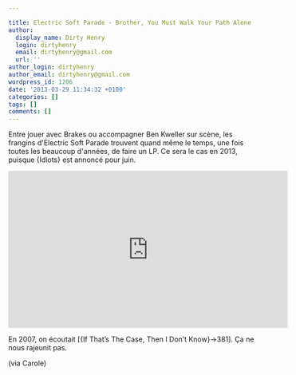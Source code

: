 ```yaml
---

title: Electric Soft Parade - Brother, You Must Walk Your Path Alone
author:
  display_name: Dirty Henry
  login: dirtyhenry
  email: dirtyhenry@gmail.com
  url: ''
author_login: dirtyhenry
author_email: dirtyhenry@gmail.com
wordpress_id: 1206
date: '2013-03-29 11:34:32 +0100'
categories: []
tags: []
comments: []
---
```

Entre jouer avec Brakes ou accompagner Ben Kweller sur scène, les frangins d'Electric Soft Parade trouvent quand même le temps, une fois toutes les beaucoup d'années, de faire un LP. Ce sera le cas en 2013, puisque {Idiots} est annoncé pour juin.

<iframe width="560" height="315" src="http://www.youtube.com/embed/qn5vYtM1gws" frameborder="0" allowfullscreen></iframe>

En 2007, on écoutait [{If That’s The Case, Then I Don’t Know}->381]. Ça ne nous rajeunit pas.

(via Carole)
